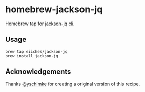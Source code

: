 homebrew-jackson-jq
===================

Homebrew tap for [jackson-jq](https://github.com/eiiches/jackson-jq) cli.

Usage
-----

```
brew tap eiiches/jackson-jq
brew install jackson-jq
```

Acknowledgements
----------------

Thanks [@yschimke](https://github.com/yschimke) for creating a original version of this recipe.
